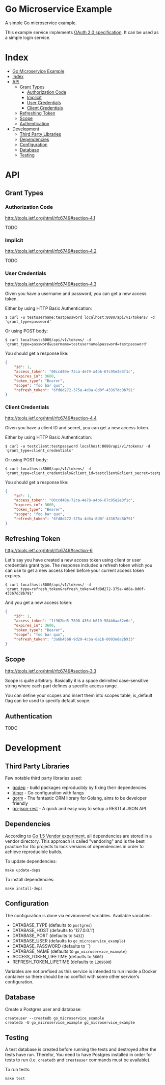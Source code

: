 # Go Microservice Example

A simple Go microservice example.

This example service implements [OAuth 2.0 specification](http://tools.ietf.org/html/rfc6749#section-4.3). It can be used as a simple login service.

# Index

* [Go Microservice Example](#go-microservice-example)
* [Index](#index)
* [API](#api)
  * [Grant Types](#grant-types)
    * [Authorization Code](#authorization-code)
    * [Implicit](#implicit)
    * [User Credentials](#user-credentials)
    * [Client Credentials](#client-credentials)
  * [Refreshing Token](#refreshing-token)
  * [Scope](#scope)
  * [Authentication](#authorization)
* [Development](#development)
  * [Third Party Libraries](#third-party-libraries)
  * [Dependencies](#dependencies)
  * [Configuration](#configuration)
  * [Database](#database)
  * [Testing](#Testing)

# API

## Grant Types

### Authorization Code

http://tools.ietf.org/html/rfc6749#section-4.1

TODO

### Implicit

http://tools.ietf.org/html/rfc6749#section-4.2

TODO

### User Credentials

http://tools.ietf.org/html/rfc6749#section-4.3

Given you have a username and password, you can get a new access token.

Either by using HTTP Basic Authentication:

```
$ curl -u testusername:testpassword localhost:8080/api/v1/tokens/ -d 'grant_type=password'
```

Or using POST body:

```
$ curl localhost:8000/api/v1/tokens/ -d 'grant_type=password&username=testusername&password=testpassword'
```

You should get a response like:

```json
{
    "id": 1,
    "access_token": "00ccd40e-72ca-4e79-a4b6-67c95e2e3f1c",
    "expires_in": 3600,
    "token_type": "Bearer",
    "scope": "foo bar qux",
    "refresh_token": "6fd8d272-375a-4d8a-8d0f-43367dc8b791"
}
```

### Client Credentials

http://tools.ietf.org/html/rfc6749#section-4.4

Given you have a client ID and secret, you can get a new access token.

Either by using HTTP Basic Authentication:

```
$ curl -u testclient:testpassword localhost:8080/api/v1/tokens/ -d 'grant_type=client_credentials'
```

Or using POST body:

```
$ curl localhost:8000/api/v1/tokens/ -d 'grant_type=client_credentials&client_id=testclient&client_secret=testpassword'
```

You should get a response like:

```json
{
    "id": 1,
    "access_token": "00ccd40e-72ca-4e79-a4b6-67c95e2e3f1c",
    "expires_in": 3600,
    "token_type": "Bearer",
    "scope": "foo bar qux",
    "refresh_token": "6fd8d272-375a-4d8a-8d0f-43367dc8b791"
}
```

## Refreshing Token

http://tools.ietf.org/html/rfc6749#section-6

Let's say you have created a new access token using client or user credentials grant type. The response included a refresh token which you can use to get a new access token before your current access token expires.

```
$ curl localhost:8080/api/v1/tokens/ -d 'grant_type=refresh_token&refresh_token=6fd8d272-375a-4d8a-8d0f-43367dc8b791'
```

And you get a new access token:

```json
{
    "id": 1,
    "access_token": "1f962bd5-7890-435d-b619-584b6aa32e6c",
    "expires_in": 3600,
    "token_type": "Bearer",
    "scope": "foo bar qux",
    "refresh_token": "3a6b45b8-9d29-4cba-8a1b-0093e8a2b933"
}
```

## Scope

http://tools.ietf.org/html/rfc6749#section-3.3

Scope is quite arbitrary. Basically it is a space delimited case-sensitive string where each part defines a specific access range.

You can define your scopes and insert them into scopes table, is_default flag can be used to specify default scope.

## Authentication

TODO

# Development

## Third Party Libraries

Few notable third party libraries used:

* [godep](https://github.com/tools/godep) - build packages reproducibly by fixing their dependencies
* [Viper](https://github.com/spf13/viper) - Go configuration with fangs
* [gorm](https://github.com/jinzhu/gorm) - The fantastic ORM library for Golang, aims to be developer friendly
* [go-json-rest](https://github.com/ant0ine/go-json-rest) - A quick and easy way to setup a RESTful JSON API

## Dependencies

According to [Go 1.5 Vendor experiment](https://docs.google.com/document/d/1Bz5-UB7g2uPBdOx-rw5t9MxJwkfpx90cqG9AFL0JAYo), all dependencies are stored in a vendor directory. This approach is called "vendoring" and is the best practice for Go projects to lock versions of dependencies in order to achieve reproducible builds.

To update dependencies:

```
make update-deps
```

To install dependencies:

```
make install-deps
```

## Configuration

The configuration is done via environment variables. Available variables:

* DATABASE_TYPE (defaults to `postgres`)
* DATABASE_HOST (defaults to '127.0.0.1')
* DATABASE_PORT (defaults to `5432`)
* DATABASE_USER (defaults to `go_microservice_example`)
* DATABASE_PASSWORD (defaults to ``)
* DATABASE_NAME (defaults to `go_microservice_example`)
* ACCESS_TOKEN_LIFETIME (defaults to `3600`)
* REFRESH_TOKEN_LIFETIME (defaults to `1209600`)

Variables are not prefixed as this service is intended to run inside a Docker container so there should be no conflict with some other service's configuration.

## Database

Create a Postgres user and database:

```
createuser --createdb go_microservice_example
createdb -U go_microservice_example go_microservice_example
```

## Testing

A test database is created before running the tests and destroyed after the tests have run. Therefor, You need to have Postgres installed in order for tests to run (i.e. `createdb` and `createuser` commands must be available).

To run tests:

```
make test
```
